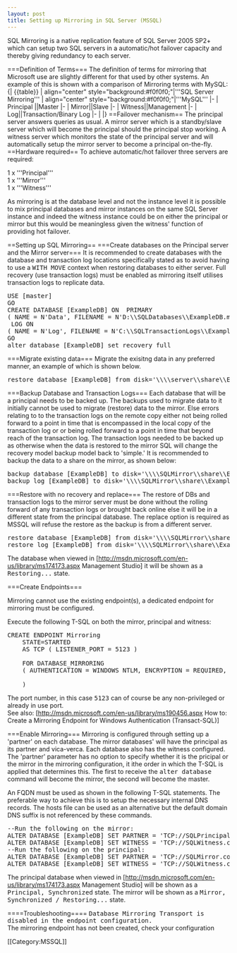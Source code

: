```yaml
---
layout: post 
title: Setting up Mirroring in SQL Server (MSSQL)
---
```


SQL Mirroring is a native replication feature of SQL Server 2005 SP2+ which can setup two SQL servers in a automatic/hot failover capacity and thereby giving redundancy to each server.

===Definition of Terms===
The definition of terms for mirroring that Microsoft use are slightly different for that used by other systems. An example of this is shown with a comparison of Mirroring terms with MySQL:
{| {{table}}
| align="center" style="background:#f0f0f0;"|'''SQL Server Mirroring'''
| align="center" style="background:#f0f0f0;"|'''MySQL'''
|-
| Principal ||Master
|-
| Mirror||Slave
|-
| Witness||Management
|-
| Log||Transaction/Binary Log
|-
| 
|}
==Failover mechanism==
The principal server answers queries as usual. A mirror server which is a standby/slave server which will become the principal should the principal stop working. A witness server which monitors the state of the principal server and will automatically setup the mirror server to become a principal on-the-fly.
==Hardware required==
To achieve automatic/hot failover three servers are required:

1 x '''Principal'''
<br>1 x '''Mirror'''
<br>1 x '''Witness'''

As mirroring is at the database level and not the instance level it is possible to mix principal databases and mirror instances on the same SQL Server instance and indeed the witness instance could be on either the principal or mirror but this would be meaningless given the witness' function of providing hot failover.

==Setting up SQL Mirroring==
===Create databases on the Principal server and the Mirror server===
It is recommended to create databases with the database and transaction log locations specifically stated as to avoid having to use a <tt>WITH MOVE</tt> context when restoring databases to either server. Full recovery (use transaction logs) must be enabled as mirroring itself utilises transaction logs to replicate data.
<pre>
USE [master]
GO
CREATE DATABASE [ExampleDB] ON  PRIMARY 
( NAME = N'Data', FILENAME = N'D:\\SQLDatabases\\ExampleDB.mdf' , SIZE = 68544KB , MAXSIZE = UNLIMITED, FILEGROWTH = 10%)
 LOG ON 
( NAME = N'Log', FILENAME = N'C:\\SQLTransactionLogs\\ExampleDB.ldf' , SIZE = 1024KB , MAXSIZE = UNLIMITED, FILEGROWTH = 10%)
GO
alter database [ExampleDB] set recovery full</pre>
===Migrate existing data===
Migrate the exisitng data in any preferred manner, an example of which is shown below.
<pre>
restore database [ExampleDB] from disk='\\\\server\\share\\ExampleDB.bak' with replace</pre>
===Backup Database and Transaction Logs===
Each database that will be a principal needs to be backed up. The backups used to migrate data to it initially cannot be used to migrate (restore) data to the mirror. Else errors relating to to the transaction logs on the remote copy either not being rolled forward to a point in time that is encompassed in the local copy of the transaction log or or being rolled forward to a point in time that beyond reach of the transaction log. The transaction logs needed to be backed up as otherwise when the data is restored to the mirror SQL will change the recovery model backup model back to 'simple.' It is recommended to backup the data to a share on the mirror, as shown below:
<pre>
backup database [ExampleDB] to disk='\\\\SQLMirror\\share\\ExampleDB.bak'
backup log [ExampleDB] to disk='\\\\SQLMirror\\share\\ExampleDB.log'
</pre>

===Restore with no recovery and replace===
The restore of DBs and transaction logs to the mirror server must be done without the rolling forward of any transaction logs or brought back online else it will be in a different state from the principal database. The replace option is required as MSSQL will refuse the restore as the backup is from a different server.
<pre>
restore database [ExampleDB] from disk='\\\\SQLMirror\\share\\ExampleDB.bak' with norecovery, replace
restore log [ExampleDB] from disk='\\\\SQLMirror\\share\\ExampleDB.log' with norecovery, replace 
</pre>
The database when viewed in [http://msdn.microsoft.com/en-us/library/ms174173.aspx Management Studio] it will be shown as a <tt>Restoring...</tt> state.

===Create Endpoints===

Mirroring cannot use the existing endpoint(s), a dedicated endpoint for mirroring must be configured. 

Execute the following T-SQL on both the mirror, principal and witness:
<pre>
CREATE ENDPOINT Mirroring
    STATE=STARTED 
    AS TCP ( LISTENER_PORT = 5123 ) 

    FOR DATABASE_MIRRORING 
    ( AUTHENTICATION = WINDOWS NTLM, ENCRYPTION = REQUIRED, ROLE = ALL

    )
</pre>
The port number, in this case <tt>5123</tt> can of course be any non-privileged or already in use port.
<br>See also: [http://msdn.microsoft.com/en-us/library/ms190456.aspx How to: Create a Mirroring Endpoint for Windows Authentication (Transact-SQL)]

===Enable Mirroring===
Mirroring is configured through setting up a 'partner' on each database. The mirror databases' will have the principal as its partner and vica-verca. Each database also has the witness configured. The 'partner' parameter has no option to specify whether it is the pricipal or the mirror in the mirroring configuration, it ithe order in which the T-SQL is applied that determines this. The first to receive the <tt>alter database</tt> command will become the mirror, the second will become the master.

An FQDN must be used as shown in the following T-SQL statements. The preferable way to achieve this is to setup the necessary internal DNS records. The hosts file can be used as an alternative but the default domain DNS suffix is not referenced by these commands.

<pre>
--Run the following on the mirror:
ALTER DATABASE [ExampleDB] SET PARTNER = 'TCP://SQLPrincipal.company.local:5123'
ALTER DATABASE [ExampleDB] SET WITNESS = 'TCP://SQLWitness.company.local:5123'
--Run the following on the principal:
ALTER DATABASE [ExampleDB] SET PARTNER = 'TCP://SQLMirror.company.local:5123'
ALTER DATABASE [ExampleDB] SET WITNESS = 'TCP://SQLWitness.company.local:5123'
</pre>

The principal database when viewed in [http://msdn.microsoft.com/en-us/library/ms174173.aspx Management Studio] will be shown as a <tt>Principal, Synchronized</tt> state. The mirror will be shown as a <tt>Mirror, Synchronized / Restoring...</tt> state.

====Troubleshooting====
<tt>Database Mirroring Transport is disabled in the endpoint configuration.</tt>
<br>The mirroring endpoint has not been created, check your configuration

[[Category:MSSQL]]
